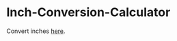 # Inch-Conversion-Calculator
Convert inches [here](https://yohana701.github.io/Inch-Conversion-Calculator/).
